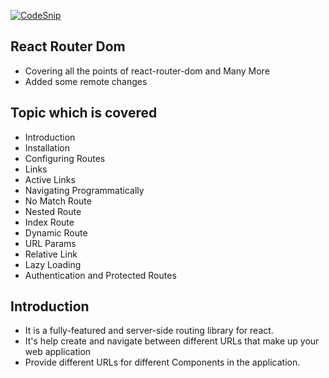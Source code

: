 [![CodeSnip](https://img.shields.io/website?label=CodeSnip&style=for-the-badge&url=https://snipacode.netlify.app/)](https://snipacode.netlify.app/)

## React Router Dom

<!-- Your Instgram for CodeSnippets

<a href="https://snipacode.netlify.app/" target="_blank">
<img src="https://github.com/singhkunal2050/CodeSnip/blob/master/docs/SnipACode.png?raw=true" alt=singhkunal2050-cover style="margin-bottom: 5px;" />
</a> -->

<!-- ![NodeJS](https://img.shields.io/badge/node.js-6DA55F?style=for-the-badge&logo=node.js&logoColor=white)
![React](https://img.shields.io/badge/react-%2320232a.svg?style=for-the-badge&logo=react&logoColor=%2361DAFB)
![TailwindCSS](https://img.shields.io/badge/tailwindcss-%2338B2AC.svg?style=for-the-badge&logo=tailwind-css&logoColor=white)
![Next JS](https://img.shields.io/badge/Next-black?style=for-the-badge&logo=next.js&logoColor=white)
![GraphQL](https://img.shields.io/badge/-GraphQL-E10098?style=for-the-badge&logo=graphql&logoColor=white)
![Redux](https://img.shields.io/badge/redux-%23593d88.svg?style=for-the-badge&logo=redux&logoColor=white) -->

- Covering all the points of react-router-dom and Many More
- Added some remote changes

## Topic which is covered

- Introduction
- Installation
- Configuring Routes
- Links
- Active Links
- Navigating Programmatically
- No Match Route
- Nested Route
- Index Route
- Dynamic Route
- URL Params
- Relative Link
- Lazy Loading
- Authentication and Protected Routes

## Introduction

- It is a fully-featured and server-side routing library for react.
- It's help create and navigate between different URLs that make up your web application
- Provide different URLs for different Components in the application.
